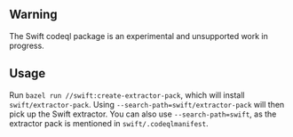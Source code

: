 ## Warning

The Swift codeql package is an experimental and unsupported work in progress.

## Usage

Run `bazel run //swift:create-extractor-pack`, which will install `swift/extractor-pack`.
Using `--search-path=swift/extractor-pack` will then pick up the Swift extractor. You can also use
`--search-path=swift`, as the extractor pack is mentioned in `swift/.codeqlmanifest`.
